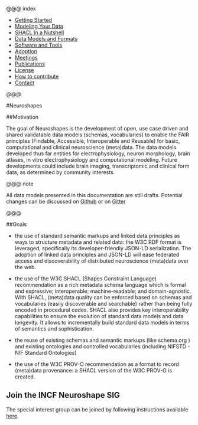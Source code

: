 
@@@ index

* [Getting Started](gettingstarted/index.md)
* [Modeling Your Data](datamodeling/index.md)
* [SHACL In a Nutshell](shacl-tutorial/overview/index.md)
* [Data Models and Formats](data-models/index.md)
* [Software and Tools](tools/index.md)
* [Adoption](adoption.md)
* [Meetings](meetings.md)
* [Publications](publication/index.md)
* [License](license.md)
* [How to contribute](contribution.md)
* [Contact](contact.md)

@@@

#Neuroshapes



##Motivation

The goal of Neuroshapes is the development of open, use case driven and shared validatable data models (schemas, vocabularies) to enable the FAIR principles (Findable, Accessible, Interoperable and Reusable) for basic, computational and clinical neuroscience (meta)data. The data models developed thus far entities for electrophysiology, neuron morphology, brain atlases, in vitro electrophysiology and computational modeling. Future developments could include brain imaging, transcriptomic and clinical form data, as determined by community interests.

@@@ note 

All data models presented in this documentation are still drafts.
Potential changes can be discussed on [Github](https://github.com/BlueBrain/nexus-bbp-domains) or on [Gitter](https://gitter.im/BlueBrain/nexus-schemas)

@@@


##Goals

* the use of standard semantic markups and linked data principles as ways to structure metadata and related data: the W3C RDF format is leveraged, specifically its developer-friendly JSON-LD serialization. The adoption of linked data principles and JSON-LD will ease federated access and discoverability of distributed neuroscience (meta)data over the web.

* the use of the W3C SHACL (Shapes Constraint Language) recommendation as a rich metadata schema language which is formal and expressive; interoperable; machine-readable; and domain-agnostic. With SHACL, (meta)data quality can be enforced based on schemas and vocabularies (easily discoverable and searchable) rather than being fully encoded in procedural codes. SHACL also provides key interoperability capabilities to ensure the evolution of standard data models and data longevity. It allows to incrementally build standard data models in terms of semantics and sophistication.

* the reuse of existing schemas and semantic markups (like schema.org ) and existing ontologies and controlled vocabularies (including NIFSTD - NIF Standard Ontologies)

* the use of the W3C PROV-O recommendation as a format to record (meta)data provenance: a SHACL version of the W3C PROV-O is created.


## Join the INCF Neuroshape SIG

The special interest group can be joined by following instructions available [here](https://www.incf.org/activities/standards-and-best-practices/incf-special-interest-groups/incf-sig-on-neuroshapes-open).
